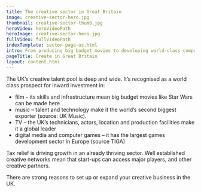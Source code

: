 ```yaml
---
title: The creative sector in Great Britain
image: creative-sector-hero.jpg
thumbnail: creative-sector-thumb.jpg
heroVideo: heroVideoPath
heroImage: creative-sector-hero.jpg
fullVideo: fullVideoPath
indexTemplate: sector-page-us.html
intro: From producing big budget movies to developing world-class computer games, creativity is thriving in the UK.
pageTitle: Create in Great Britain
layout: content.html
---
```

 
The UK’s creative talent pool is deep and wide. It’s recognised as a world class prospect for inward investment in:

*	film – its skills and infrastructure mean big budget movies like Star Wars can be made here 
*	music – talent and technology make it the world’s second biggest exporter (source: UK Music).
*	TV – the UK’s technicians, actors, location and production facilities make it a global leader
*	digital media and computer games – it has the largest games development sector in Europe (source TIGA)

Tax relief is driving growth in an already thriving sector. Well established creative networks mean that start-ups can access major players, and other creative partners.

There are strong reasons to set up or expand your creative business in the UK.    